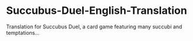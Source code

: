 # Succubus-Duel-English-Translation
Translation for Succubus Duel, a card game featuring many succubi and temptations...
